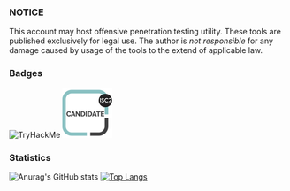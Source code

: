 ### NOTICE

This account may host offensive penetration testing utility.
These tools are published exclusively for legal use.
The author is *not responsible* for any damage caused by usage of the tools to the extend of applicable law.

### Badges

<img src="https://tryhackme-badges.s3.amazonaws.com/B1TC0R3.png" alt="TryHackMe">
<a href="https://www.credly.com/badges/a340c996-7dc3-444f-8edc-3de00851fc62/public_url"><img src="/img/isc2-candidate.png"></a>

### Statistics

![Anurag's GitHub stats](https://github-readme-stats.vercel.app/api?username=B1TC0R3&show_icons=true&theme=great-gatsby)
[![Top Langs](https://github-readme-stats.vercel.app/api/top-langs/?username=B1TC0R3&exclude_repo=dotfiles,WSem&layout=donut&&theme=great-gatsby)](https://github.com/anuraghazra/github-readme-stats)

